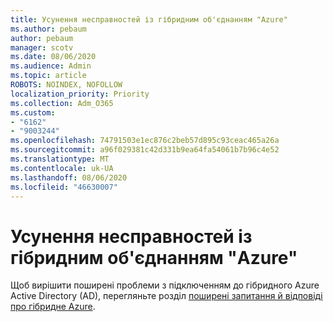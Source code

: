 ```yaml
---
title: Усунення несправностей із гібридним об'єднанням "Azure"
ms.author: pebaum
author: pebaum
manager: scotv
ms.date: 08/06/2020
ms.audience: Admin
ms.topic: article
ROBOTS: NOINDEX, NOFOLLOW
localization_priority: Priority
ms.collection: Adm_O365
ms.custom:
- "6162"
- "9003244"
ms.openlocfilehash: 74791503e1ec876c2beb57d895c93ceac465a26a
ms.sourcegitcommit: a96f029381c42d331b9ea64fa54061b7b96c4e52
ms.translationtype: MT
ms.contentlocale: uk-UA
ms.lasthandoff: 08/06/2020
ms.locfileid: "46630007"
---
```

# <a name="troubleshoot-hybrid-azure-ad-join"></a>Усунення несправностей із гібридним об'єднанням "Azure"

Щоб вирішити поширені проблеми з підключенням до гібридного Azure Active Directory (AD), перегляньте розділ [поширені запитання й відповіді про гібридне Azure](https://docs.microsoft.com/azure/active-directory/devices/faq#hybrid-azure-ad-join-faq).